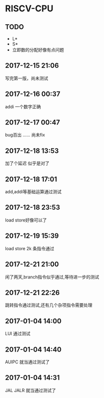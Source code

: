 # RISCV-CPU

## TODO

 - L*
 - S*
 - 立即数的分配好像有点问题
 
## 2017-12-15 21:06
写完第一版，尚未测试

## 2017-12-16 00:37
addi 一个数字正确

## 2017-12-17 00:47
bug百出 …… 尚未fix

## 2017-12-18 13:53
加了个延迟 似乎是对了

## 2017-12-18 17:01
add,addi等基础运算通过测试

## 2017-12-18 23:53
load store好像可以了

## 2017-12-19 15:39
load store 2k 条指令通过

## 2017-12-21 21:00
闲了两天,branch指令似乎通过,等待进一步的测试

## 2017-12-21 22:26
跳转指令通过测试,还有几个杂项指令需要处理

## 2017-01-04 14:00
LUI 通过测试

## 2017-01-04 14:40
AUIPC 就当通过测试了

## 2017-01-04 14:31
JAL JALR 就当通过测试了

